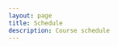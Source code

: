 ```yaml
---
layout: page
title: Schedule
description: Course schedule
---
```



<html lang='en'>
  <head>
    <meta charset='utf-8' />
    <script src='https://cdn.jsdelivr.net/npm/fullcalendar@6.1.11/index.global.min.js'></script>
    <script src="https://cdn.jsdelivr.net/npm/@fullcalendar/google-calendar@6.1.11/index.global.min.js"></script>
    <script>

      document.addEventListener('DOMContentLoaded', function() {
        var calendarEl = document.getElementById('calendar');
        var calendar = new FullCalendar.Calendar(calendarEl, {
          initialView: 'timeGridWeek',
          initialDate: '2024-08-21',
          headerToolbar: {
            left: 'prev,next today',
            center: 'title',
            right: 'timeGridWeek,timeGridDay,listWeek'
          },
          googleCalendarApiKey: 'AIzaSyBhK1Z3vN8QWKNdJX5V4c9SWqMn7jyytO4',
          events: {
            googleCalendarId: '3240885f8cde993cfb4753a3d5b563b5a20bc8936448b5291b67fc6396b70659@group.calendar.google.com'
          },
          eventDidMount: function(arg){

            var event = arg.event;
            if (event.title.includes("Lecture")) {
              event.setProp('backgroundColor', 'red');  
            } else {
              event.setProp('backgroundColor', 'orange');
            }
            return null;
          }
        });
        calendar.render();
        
      });

    </script>
  </head>
  <body>
    <div id='calendar'></div>
  </body>
</html>